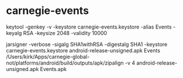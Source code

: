 # carnegie-events

keytool -genkey -v -keystore carnegie-events.keystore -alias Events -keyalg RSA -keysize 2048 -validity 10000


jarsigner -verbose -sigalg SHA1withRSA -digestalg SHA1 -keystore carnegie-events.keystore android-release-unsigned.apk Events
/Users/kirk/Apps/carnegie-global-not/platforms/android/build/outputs/apk/zipalign -v 4 android-release-unsigned.apk Events.apk